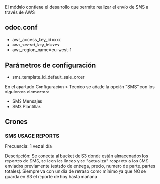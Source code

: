 El módulo contiene el desarrollo que permite realizar el envío de SMS a través de AWS

## odoo.conf
- aws_access_key_id=xxx
- aws_secret_key_id=xxx
- aws_region_name=eu-west-1

## Parámetros de configuración
- sms_template_id_default_sale_order

En el apartado Configuración > Técnico se añade la opción "SMS" con los siguientes elementos:

- SMS Mensajes
- SMS Plantillas

## Crones

### SMS USAGE REPORTS 
Frecuencia: 1 vez al día

Descripción: Se conecta al bucket de S3 donde están almacenados los reportes de SMS, se leen las líneas y se "actualiza" respecto a los SMS enviados previamente (estado de entrega, precio, numero de parte, partes totales). Siempre va con un día de retraso como mínimo ya que NO se guarda en S3 el reporte de hoy hasta mañana
